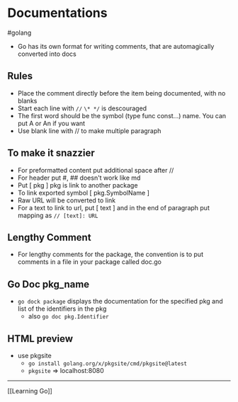 # Documentations

#golang

- Go has its own format for writing comments, that are
  automagically converted into docs

## Rules

- Place the comment directly before the item being
  documented, with no blanks
- Start each line with `//` `\* */` is descouraged
- The first word should be the symbol (type func const...)
  name. You can put A or An if you want
- Use blank line with // to make multiple paragraph

## To make it snazzier

- For preformatted content put additional space after //
- For header put #, ## doesn't work like md
- Put [ pkg ] pkg is link to another package
- To link exported symbol [ pkg.SymbolName ]
- Raw URL will be converted to link
- For a text to link to url, put [ text ] and in the end
  of paragraph put mapping as `// [text]: URL`

## Lengthy Comment

- For lengthy comments for the package, the convention is
  to put comments in a file in your package called doc.go

## Go Doc pkg_name

- `go dock package` displays the documentation for the
  specified pkg and list of the identifiers in the pkg
  - also `go doc pkg.Identifier`

## HTML preview

- use pkgsite
  - `go install golang.org/x/pkgsite/cmd/pkgsite@latest`
  - `pkgsite` => localhost:8080

---

[[Learning Go]]
